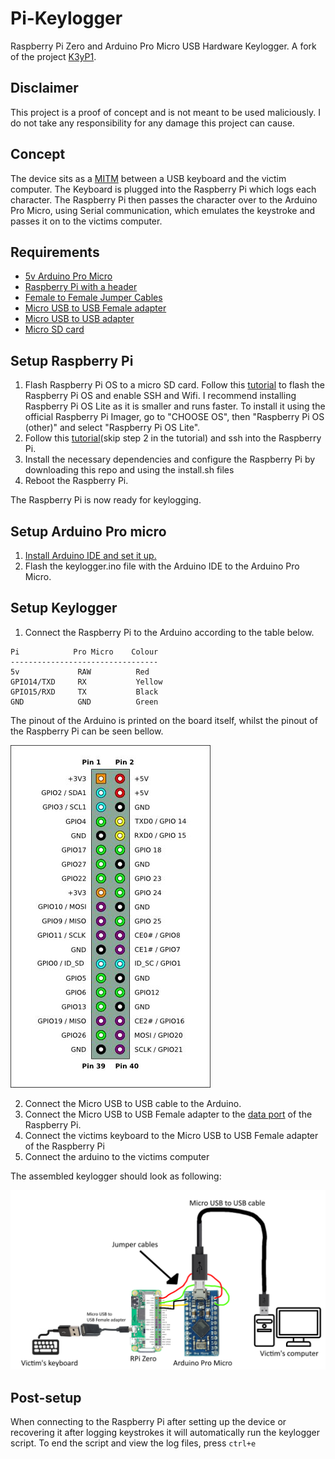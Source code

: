 # Pi-Keylogger
Raspberry Pi Zero and Arduino Pro Micro USB Hardware Keylogger. A fork of the project [K3yP1](https://github.com/unknwncharlie/K3yP1). 

## Disclaimer
This project is a proof of concept and is not meant to be used maliciously. I do not take any responsibility for any damage this project can cause.

## Concept
The device sits as a [MITM](https://en.wikipedia.org/wiki/Man-in-the-middle_attack) between a USB keyboard and the victim computer. The Keyboard is plugged into the Raspberry Pi which logs each character. The Raspberry Pi then passes the character over to the Arduino Pro Micro, using Serial communication, which emulates the keystroke and passes it on to the victims computer. 

## Requirements
- [5v Arduino Pro Micro](https://www.amazon.com/dp/B07PHK8SMR)
- [Raspberry Pi with a header](https://www.amazon.com/Raspberry-Pi-Zero-2W-Header/dp/B09NDB7FG4)
- [Female to Female Jumper Cables](https://www.amazon.com/dp/B07S2RH6Q4)
- [Micro USB to USB Female adapter](https://www.amazon.com/dp/B01C6032G0)
- [Micro USB to USB adapter](https://www.amazon.com/dp/B07232M876)
- [Micro SD card](https://www.amazon.com/dp/B06XWMQ81P)

## Setup Raspberry Pi
1. Flash Raspberry Pi OS to a micro SD card. Follow this [tutorial](https://www.makeuseof.com/tag/install-operating-system-raspberry-pi/) to flash the Raspberry Pi OS and enable SSH and Wifi. I recommend installing Raspberry Pi OS Lite as it is smaller and runs faster. To install it using the official Raspberry Pi Imager, go to "CHOOSE OS", then "Raspberry Pi OS (other)" and select "Raspberry Pi OS Lite".
2. Follow this [tutorial](https://howchoo.com/g/mgi3mdnlnjq/how-to-log-in-to-a-raspberry-pi-via-ssh)(skip step 2 in the tutorial) and ssh into the Raspberry Pi.
3. Install the necessary dependencies and configure the Raspberry Pi by downloading this repo and using the install.sh files
4. Reboot the Raspberry Pi.

The Raspberry Pi is now ready for keylogging.
## Setup Arduino Pro micro
1. [Install Arduino IDE and set it up.](https://learn.sparkfun.com/tutorials/pro-micro--fio-v3-hookup-guide) 
2. Flash the keylogger.ino file with the Arduino IDE to the Arduino Pro Micro.

## Setup Keylogger
1. Connect the Raspberry Pi to the Arduino according to the table below.
```
Pi            Pro Micro    Colour
---------------------------------
5v             RAW          Red
GPIO14/TXD     RX           Yellow
GPIO15/RXD     TX           Black
GND            GND          Green
```
The pinout of the Arduino is printed on the board itself, whilst the pinout of the Raspberry Pi can be seen bellow.

![40 Pin Raspberry Pi pinout](EXTRA/readme-pics/pinout-rpi.jpg)

2. Connect the Micro USB to USB cable to the Arduino.
3. Connect the Micro USB to USB Female adapter to the [data port](https://github.com/DeanDevel/hacktools/blob/main/KEYLOGGERS/HARDWARE/EXTRA/readme-pics/data-port-rpi.jpg) of the Raspberry Pi.
4. Connect the victims keyboard to the Micro USB to USB Female adapter of the Raspberry Pi
5. Connect the arduino to the victims computer  

The assembled keylogger should look as following:

![Result](EXTRA/readme-pics/result-scheme.png)

## Post-setup
When connecting to the Raspberry Pi after setting up the device or recovering it after logging keystrokes it will automatically run the keylogger script. To end the script and view the log files, press ```ctrl+e```
